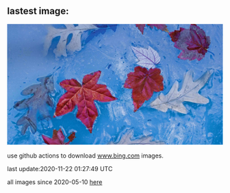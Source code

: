 ## lastest image:
![](images/NCHighCountry.jpg)

use github actions to download www.bing.com images.

last update:2020-11-22 01:27:49 UTC

all images since 2020-05-10 [here](https://github.com/counter2015/bing-daily-images/tree/master/images) 
